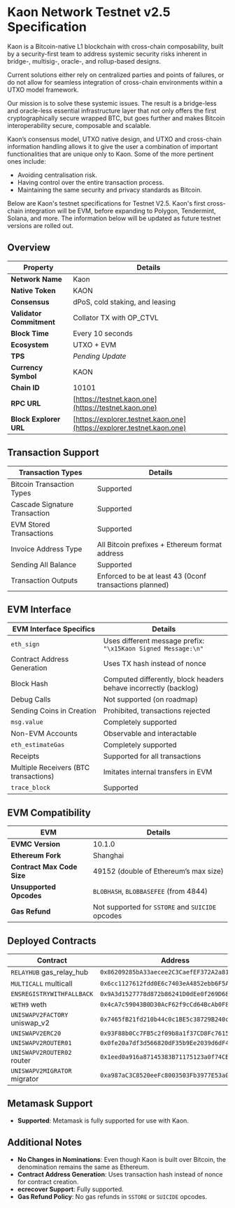 # Kaon Network Testnet v2.5 Specification

Kaon is a Bitcoin-native L1 blockchain with cross-chain composability, built by a security-first team to address systemic security risks inherent in bridge-, multisig-, oracle-, and rollup-based designs.

Current solutions either rely on centralized parties and points of failures, or do not allow for seamless integration of cross-chain environments within a UTXO model framework. 

Our mission is to solve these systemic issues. The result is a bridge-less and oracle-less essential infrastructure layer that not only offers the first cryptographically secure wrapped BTC, but goes further and makes Bitcoin interoperability secure, composable and scalable.

Kaon’s consensus model, UTXO native design, and UTXO and cross-chain information handling allows it to give the user a combination of important functionalities that are unique only to Kaon. Some of the more pertinent ones include:

- Avoiding centralisation risk.
- Having control over the entire transaction process.
- Maintaining the same security and privacy standards as Bitcoin.

Below are Kaon's testnet specifications for Testnet V2.5. Kaon's first cross-chain integration will be EVM, before expanding to Polygon, Tendermint, Solana, and more. The information below will be updated as future testnet versions are rolled out.

## Overview

| **Property**               | **Details**                                  |
|----------------------------|----------------------------------------------|
| **Network Name**            | Kaon                                         |
| **Native Token**            | KAON                                         |
| **Consensus**               | dPoS, cold staking, and leasing              |
| **Validator Commitment**    | Collator TX with OP_CTVL                     |
| **Block Time**              | Every 10 seconds                             |
| **Ecosystem**               | UTXO + EVM                                   |
| **TPS**                     | _Pending Update_                             |
| **Currency Symbol**         | KAON                                         |
| **Chain ID**                | 10101                                        |
| **RPC URL**                 | [https://testnet.kaon.one](https://testnet.kaon.one) |
| **Block Explorer URL**      | [https://explorer.testnet.kaon.one](https://explorer.testnet.kaon.one) |

## Transaction Support

| **Transaction Types**                            | **Details**                                            |
|--------------------------------------------------|--------------------------------------------------------|
| Bitcoin Transaction Types                        | Supported                                              |
| Cascade Signature Transaction                    | Supported                                              |
| EVM Stored Transactions                          | Supported                                              |
| Invoice Address Type                             | All Bitcoin prefixes + Ethereum format address          |
| Sending All Balance                              | Supported                                              |
| Transaction Outputs                              | Enforced to be at least 43 (0conf transactions planned) |

## EVM Interface

| **EVM Interface Specifics**                      | **Details**                                            |
|--------------------------------------------------|--------------------------------------------------------|
| `eth_sign`                                       | Uses different message prefix: `"\x15Kaon Signed Message:\n"` |
| Contract Address Generation                      | Uses TX hash instead of nonce                          |
| Block Hash                                       | Computed differently, block headers behave incorrectly (backlog) |
| Debug Calls                                      | Not supported (on roadmap)                             |
| Sending Coins in Creation                        | Prohibited, transactions rejected                      |
| `msg.value`                                      | Completely supported                                   |
| Non-EVM Accounts                                 | Observable and interactable                            |
| `eth_estimateGas`                                | Completely supported                                   |
| Receipts                                         | Supported for all transactions                         |
| Multiple Receivers (BTC transactions)            | Imitates internal transfers in EVM                     |
| `trace_block`                                    | Supported                                              |

## EVM Compatibility

| **EVM**                                          | **Details**                                            |
|--------------------------------------------------|--------------------------------------------------------|
| **EVMC Version**                                 | 10.1.0                                                 |
| **Ethereum Fork**                                | Shanghai                                               |
| **Contract Max Code Size**                       | 49152 (double of Ethereum’s max size)                  |
| **Unsupported Opcodes**                          | `BLOBHASH`, `BLOBBASEFEE` (from 4844)                  |
| **Gas Refund**                                   | Not supported for `SSTORE` and `SUICIDE` opcodes       |

## Deployed Contracts

| **Contract**                 | **Address**                                     |
|------------------------------|-------------------------------------------------|
| `RELAYHUB` gas_relay_hub      | `0x86209285bA33aecee2C3CaefEF372A2a811468A4`    |
| `MULTICALL` multicall         | `0x6cc1127612fdd0E6c7403eA4852ebb6F5AA0b6C5`    |
| `ENSREGISTRYWITHFALLBACK`     | `0x9A3d1527778d872b86241D0dEe0f269D68e52c6D`    |
| `WETH9` weth                  | `0x4cA7c59043B0D30AcF62f9cCd64BcAb0F86f2aA1`    |
| `UNISWAPV2FACTORY` uniswap_v2 | `0x7465fB21fd210b44c0c1BE5c38729B240cBE588F`    |
| `UNISWAPV2ERC20`              | `0x93F88b0Cc7FB5c2f09b8a1f37CD8Fc7615Ff3E87`    |
| `UNISWAPV2ROUTER01`           | `0x0fe20a7df3d566820dF35b9Ee2039d6dF42179e7`    |
| `UNISWAPV2ROUTER02` router    | `0x1eed0a916a87145383B71175123a0f74CB113736`    |
| `UNISWAPV2MIGRATOR` migrator  | `0xa987aC3C8520eeFc8003503Fb3977E53a022Ecf4`    |

## Metamask Support

- **Supported**: Metamask is fully supported for use with Kaon.
  
## Additional Notes

- **No Changes in Nominations**: Even though Kaon is built over Bitcoin, the denomination remains the same as Ethereum.
- **Contract Address Generation**: Uses transaction hash instead of nonce for contract creation.
- **ecrecover Support**: Fully supported.
- **Gas Refund Policy**: No gas refunds in `SSTORE` or `SUICIDE` opcodes.
